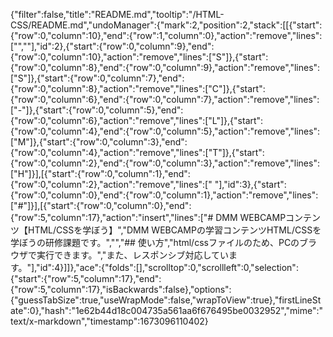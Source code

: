 {"filter":false,"title":"README.md","tooltip":"/HTML-CSS/README.md","undoManager":{"mark":2,"position":2,"stack":[[{"start":{"row":0,"column":10},"end":{"row":1,"column":0},"action":"remove","lines":["",""],"id":2},{"start":{"row":0,"column":9},"end":{"row":0,"column":10},"action":"remove","lines":["S"]},{"start":{"row":0,"column":8},"end":{"row":0,"column":9},"action":"remove","lines":["S"]},{"start":{"row":0,"column":7},"end":{"row":0,"column":8},"action":"remove","lines":["C"]},{"start":{"row":0,"column":6},"end":{"row":0,"column":7},"action":"remove","lines":["-"]},{"start":{"row":0,"column":5},"end":{"row":0,"column":6},"action":"remove","lines":["L"]},{"start":{"row":0,"column":4},"end":{"row":0,"column":5},"action":"remove","lines":["M"]},{"start":{"row":0,"column":3},"end":{"row":0,"column":4},"action":"remove","lines":["T"]},{"start":{"row":0,"column":2},"end":{"row":0,"column":3},"action":"remove","lines":["H"]}],[{"start":{"row":0,"column":1},"end":{"row":0,"column":2},"action":"remove","lines":[" "],"id":3},{"start":{"row":0,"column":0},"end":{"row":0,"column":1},"action":"remove","lines":["#"]}],[{"start":{"row":0,"column":0},"end":{"row":5,"column":17},"action":"insert","lines":["# DMM WEBCAMPコンテンツ【HTML/CSSを学ぼう】","DMM WEBCAMPの学習コンテンツHTML/CSSを学ぼうの研修課題です。","","## 使い方","html/cssファイルのため、PCのブラウザで実行できます。","また、レスポンシブ対応しています。"],"id":4}]]},"ace":{"folds":[],"scrolltop":0,"scrollleft":0,"selection":{"start":{"row":5,"column":17},"end":{"row":5,"column":17},"isBackwards":false},"options":{"guessTabSize":true,"useWrapMode":false,"wrapToView":true},"firstLineState":0},"hash":"1e62b44d18c004735a561aa6f676495be0032952","mime":"text/x-markdown","timestamp":1673096110402}